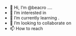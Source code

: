 - 👋 Hi, I’m @beacro ....
- 👀 I’m interested in 
- 🌱 I’m currently learning .
- 💞️ I’m looking to collaborate on 
- 📫 How to reach 

<!---
beacro/beacro is a ✨ special ✨ repository because its `README.md` (this file) appears on your GitHub profile.
You can click the Preview link to take a look at your changes.
--->

